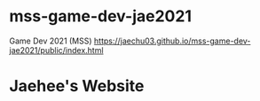 # mss-game-dev-jae2021
Game Dev 2021 (MSS)
https://jaechu03.github.io/mss-game-dev-jae2021/public/index.html

# Jaehee's Website
